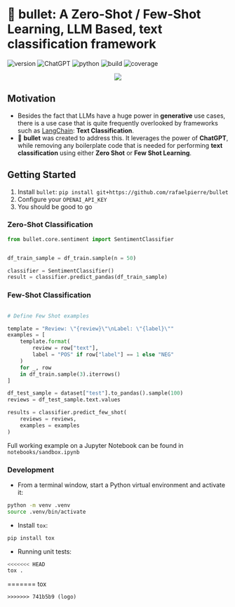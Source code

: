 # 🚅 bullet: A Zero-Shot / Few-Shot Learning, LLM Based, text classification framework

![version](https://img.shields.io/badge/version-0.0.1-red?style=for-the-badge) ![ChatGPT](https://img.shields.io/badge/chatGPT-74aa9c?style=for-the-badge&logo=openai&logoColor=white) ![python](https://img.shields.io/badge/python-3.11-blue?style=for-the-badge) ![build](https://img.shields.io/badge/build-passing-green?style=for-the-badge) ![coverage](https://img.shields.io/badge/coverage-96%25-green?style=for-the-badge)

<p align="center"><img src="https://github.com/rafaelpierre/bullet/blob/main/img/bullet.png.png?raw=true" /></p>

## Motivation

* Besides the fact that LLMs have a huge power in **generative** use cases, there is a use case that is quite frequently overlooked by frameworks such as [LangChain](https://www.langchain.com/): **Text Classification**.
* 🚅 **bullet** was created to address this. It leverages the power of **ChatGPT**, while removing any boilerplate code that is needed for performing **text classification** using either **Zero Shot** or **Few Shot Learning**.

## Getting Started

1. Install `bullet`: `pip install git+https://github.com/rafaelpierre/bullet`
2. Configure your `OPENAI_API_KEY`
3. You should be good to go

### Zero-Shot Classification

```python
from bullet.core.sentiment import SentimentClassifier


df_train_sample = df_train.sample(n = 50)

classifier = SentimentClassifier()
result = classifier.predict_pandas(df_train_sample)
```

### Few-Shot Classification

```python

# Define Few Shot examples

template = "Review: \"{review}\"\nLabel: \"{label}\""
examples = [
    template.format(
        review = row["text"],
        label = "POS" if row["label"] == 1 else "NEG"
    )
    for _, row
    in df_train.sample(3).iterrows()
]

df_test_sample = dataset["test"].to_pandas().sample(100)
reviews = df_test_sample.text.values

results = classifier.predict_few_shot(
    reviews = reviews,
    examples = examples
)
```

Full working example on a Jupyter Notebook can be found in `notebooks/sandbox.ipynb`

### Development

* From a terminal window, start a Python virtual environment and activate it:

```bash
python -m venv .venv
source .venv/bin/activate
```

* Install `tox`:

```bash
pip install tox
```

* Running unit tests:

```bash
<<<<<<< HEAD
tox .
```
=======
tox
```
>>>>>>> 741b5b9 (logo)
